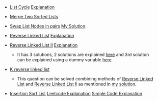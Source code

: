 * [List Cycle](https://www.interviewbit.com/problems/list-cycle/) 
  [Explanation](https://leetcode.com/problems/linked-list-cycle-ii/discuss/44781/Concise-O(n)-solution-by-using-C%2B%2B-with-Detailed-Alogrithm-Description)
  
* [Merge Two Sorted Lists](https://www.interviewbit.com/problems/merge-two-sorted-lists/)

* [Swap List Nodes in pairs](https://www.interviewbit.com/problems/swap-list-nodes-in-pairs/)
  [My Solution](https://leetcode.com/problems/swap-nodes-in-pairs/discuss/908105/Easy-understand-Iterative-solution)
.
* [Reverse Linked List](https://www.interviewbit.com/problems/reverse-linked-list/)
  [Explanation](https://leetcode.com/problems/reverse-linked-list/solution)

* [Reverse Linked List II](https://www.interviewbit.com/problems/reverse-link-list-ii/)
  [Explanation](https://leetcode.com/problems/reverse-linked-list-ii/discuss/30709/Talk-is-cheap-show-me-the-code-(and-DRAWING))<br/>
    * It has 3 solutions, 2 solutions are explained [here](https://leetcode.com/articles/reverse-linked-list-ii/#) and 3rd solution can be explained using a dummy variable [here](https://leetcode.com/problems/reverse-linked-list-ii/discuss/30668/C%2B%2B-simple)
    
* [K reverse linked list](https://www.interviewbit.com/problems/k-reverse-linked-list/)
  *  This question can be solved combining methods of [Reverse Linked List](https://www.interviewbit.com/problems/reverse-linked-list/) and [Reverse Linked List II](https://www.interviewbit.com/problems/reverse-link-list-ii/) as mentioned in [my solution](https://leetcode.com/problems/reverse-nodes-in-k-group/discuss/909747/Solution-using-known-methods-to-solve-for-Reverse-Linked-List).
* [Insertion Sort List](https://www.interviewbit.com/problems/insertion-sort-list/)
  [Leetcode Explanation](https://leetcode.com/problems/insertion-sort-list/solution/)
  [Simple Code Explanation](https://leetcode.com/problems/insertion-sort-list/discuss/46423/Explained-C%2B%2B-solution-(24ms))
